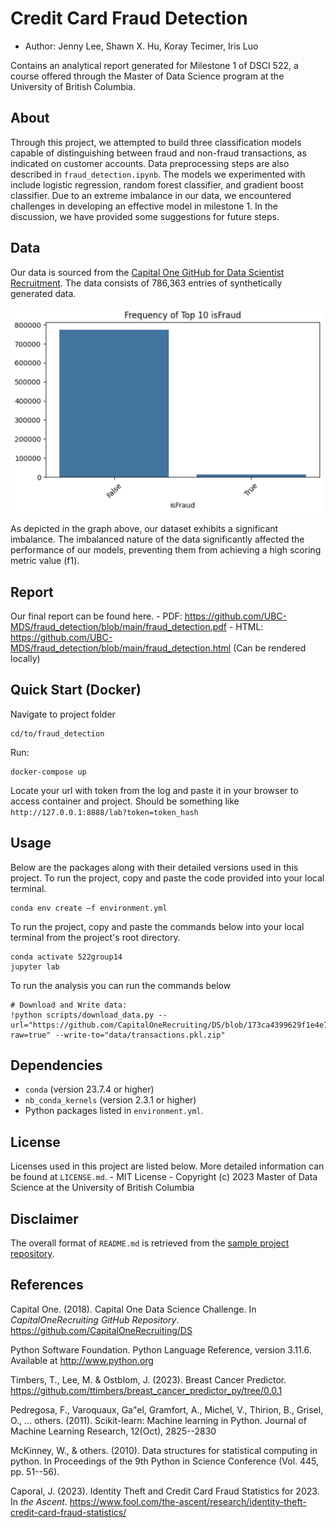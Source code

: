 # Credit Card Fraud Detection

-   Author: Jenny Lee, Shawn X. Hu, Koray Tecimer, Iris Luo

Contains an analytical report generated for Milestone 1 of DSCI 522, a course offered through the Master of Data Science program at the University of British Columbia.

## About

Through this project, we attempted to build three classification models capable of distinguishing between fraud and non-fraud transactions, as indicated on customer accounts. Data preprocessing steps are also described in `fraud_detection.ipynb`. The models we experimented with include logistic regression, random forest classifier, and gradient boost classifier. Due to an extreme imbalance in our data, we encountered challenges in developing an effective model in milestone 1. In the discussion, we have provided some suggestions for future steps.

## Data

Our data is sourced from the [Capital One GitHub for Data Scientist Recruitment](https://github.com/CapitalOneRecruiting/DS). The data consists of 786,363 entries of synthetically generated data.

<img src="visualization/isfraud.png" alt="drawing" width="500"/>

As depicted in the graph above, our dataset exhibits a significant imbalance. The imbalanced nature of the data significantly affected the performance of our models, preventing them from achieving a high scoring metric value (f1).

## Report

Our final report can be found here. - PDF: <https://github.com/UBC-MDS/fraud_detection/blob/main/fraud_detection.pdf> - HTML: <https://github.com/UBC-MDS/fraud_detection/blob/main/fraud_detection.html> (Can be rendered locally)

## Quick Start (Docker)

Navigate to project folder

```         
cd/to/fraud_detection
```

Run:

```         
docker-compose up
```

Locate your url with token from the log and paste it in your browser to access container and project. Should be something like `http://127.0.0.1:8888/lab?token=token_hash`

## Usage

Below are the packages along with their detailed versions used in this project. To run the project, copy and paste the code provided into your local terminal.

```         
conda env create —f environment.yml
```

To run the project, copy and paste the commands below into your local terminal from the project's root directory.

```         
conda activate 522group14
jupyter lab
```

To run the analysis you can run the commands below

```         
# Download and Write data:
!python scripts/download_data.py --url="https://github.com/CapitalOneRecruiting/DS/blob/173ca4399629f1e4e74146107eb9bef1e7009741/transactions.zip?raw=true" --write-to="data/transactions.pkl.zip"
```

## Dependencies

-   `conda` (version 23.7.4 or higher)
-   `nb_conda_kernels` (version 2.3.1 or higher)
-   Python packages listed in `environment.yml`.

## License

Licenses used in this project are listed below. More detailed information can be found at `LICENSE.md`. - MIT License - Copyright (c) 2023 Master of Data Science at the University of British Columbia

## Disclaimer

The overall format of `README.md` is retrieved from the [sample project repository](https://github.com/ttimbers/breast_cancer_predictor_py/tree/0.0.1).

## References

Capital One. (2018). Capital One Data Science Challenge. In *CapitalOneRecruiting GitHub Repository*. <https://github.com/CapitalOneRecruiting/DS>

Python Software Foundation. Python Language Reference, version 3.11.6. Available at <http://www.python.org>

Timbers, T., Lee, M. & Ostblom, J. (2023). Breast Cancer Predictor. <https://github.com/ttimbers/breast_cancer_predictor_py/tree/0.0.1>

Pedregosa, F., Varoquaux, Ga"el, Gramfort, A., Michel, V., Thirion, B., Grisel, O., ... others. (2011). Scikit-learn: Machine learning in Python. Journal of Machine Learning Research, 12(Oct), 2825--2830

McKinney, W., & others. (2010). Data structures for statistical computing in python. In Proceedings of the 9th Python in Science Conference (Vol. 445, pp. 51--56).

Caporal, J. (2023). Identity Theft and Credit Card Fraud Statistics for 2023. In *the Ascent*. <https://www.fool.com/the-ascent/research/identity-theft-credit-card-fraud-statistics/>
